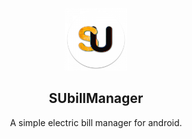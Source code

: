 <p align="center"><img height=100 src="https://github.com/prateekmedia/suBillManager/blob/main/android/app/src/main/res/mipmap-xxxhdpi/ic_launcher_round.png?raw=true"/></p>


<h2 align="center">SUbillManager</h2>

<p align="center">A simple electric bill manager for android.</p>

